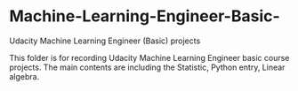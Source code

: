 # Machine-Learning-Engineer-Basic-
Udacity Machine Learning Engineer (Basic) projects

This folder is for recording Udacity Machine Learning Engineer basic course projects. The main contents are including the Statistic, 
Python entry, Linear algebra.
